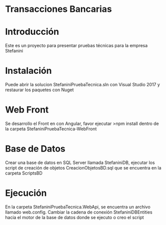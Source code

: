 # Transacciones Bancarias

# Introducción
Este es un proyecto para presentar pruebas técnicas para la empresa Stefanini

# Instalación
Puede abrir la solucion StefaniniPruebaTecnica.sln con Visual Studio 2017 y restaurar los paquetes con Nuget

# Web Front
Se desarrollo el Front en con Angular, favor ejecutar >npm install dentro de la carpeta StefaniniPruebaTecnica-WebFront

# Base de Datos
Crear una base de datos en SQL Server llamada StefaniniDB, ejecutar los script de creación de objetos CreacionObjetosBD.sql que se encuentra en la carpeta ScriptsBD

# Ejecución
En la carpeta StefaniniPruebaTecnica.WebApi, se encuentra un archivo llamado web.config. Cambiar la cadena de conexión StefaniniDBEntities hacia el motor de la base de datos donde se ejecuto o creo el script

